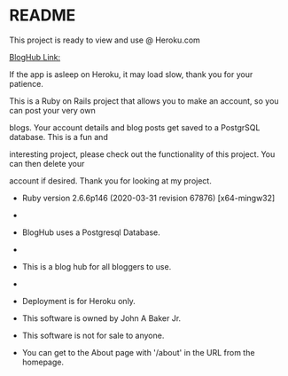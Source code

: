 # README
This project is ready to view and use @ Heroku.com<br/>

[BlogHub Link:](https://bloghub1904.herokuapp.com)<br/>

If the app is asleep on Heroku, it may load slow, thank you for your patience.<br/>

This is a Ruby on Rails project that allows you to make an account, so you can post your very own

blogs. Your account details and blog posts get saved to a PostgrSQL database. This is a fun and 

interesting project, please check out the functionality of this project. You can then delete your 

account if desired. Thank you for looking at my project.


* Ruby version 2.6.6p146 (2020-03-31 revision 67876) [x64-mingw32]
* 

* BlogHub uses a Postgresql  Database.
* 

* This is a blog hub for all bloggers to use.
* 

* Deployment is for Heroku only.

* This software is owned by John A Baker Jr.

* This software is not for sale to anyone.

* You can get to the About page with '/about' in the URL from the homepage.
